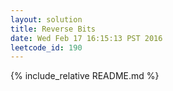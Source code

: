 ```yaml
---
layout: solution
title: Reverse Bits
date: Wed Feb 17 16:15:13 PST 2016
leetcode_id: 190
---
```

{% include_relative README.md %}

